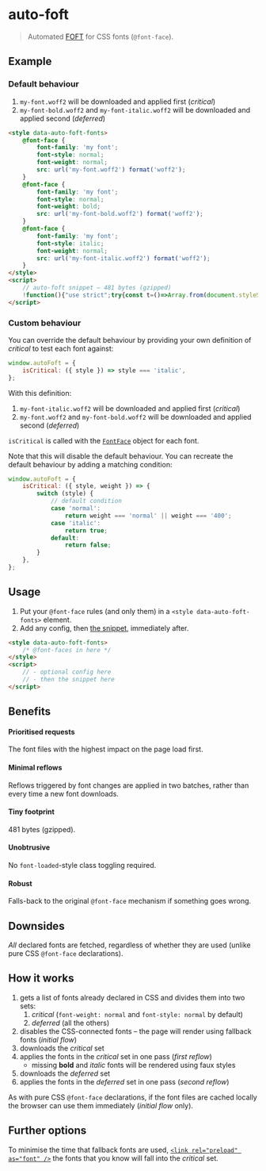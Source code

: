 # auto-foft

> Automated [FOFT](https://www.zachleat.com/web/foft) for CSS fonts (`@font-face`).

## Example

### Default behaviour

1. `my-font.woff2` will be downloaded and applied first (_critical_)
2. `my-font-bold.woff2` and `my-font-italic.woff2` will be downloaded and applied second (_deferred_)

```html
<style data-auto-foft-fonts>
    @font-face {
        font-family: 'my font';
        font-style: normal;
        font-weight: normal;
        src: url('my-font.woff2') format('woff2');
    }
    @font-face {
        font-family: 'my font';
        font-style: normal;
        font-weight: bold;
        src: url('my-font-bold.woff2') format('woff2');
    }
    @font-face {
        font-family: 'my font';
        font-style: italic;
        font-weight: normal;
        src: url('my-font-italic.woff2') format('woff2');
    }
</style>
<script>
    // auto-foft snippet – 481 bytes (gzipped)
    !function(){"use strict";try{const t=()=>Array.from(document.styleSheets).find((o=>void 0!==o.ownerNode.dataset.autoFoftFonts));var o,e;const r=null!==(e=null===(o=window.autoFoft)||void 0===o?void 0:o.isCritical)&&void 0!==e?e:({style:o,weight:e})=>"normal"===o&&("normal"===e||"400"===e),n=o=>o.reduce((({critical:o,deferred:e},t)=>(r(t)?o.push(t):e.push(t),{critical:o,deferred:e})),{critical:[],deferred:[]}),d=o=>Promise.all(o.map((o=>(o.load(),o.loaded)))).then((()=>{requestAnimationFrame((()=>{o.forEach((o=>{document.fonts.add(o)}))}))}));if("fonts"in document){const o=t();if(o)try{const e=Array.from(document.fonts);o.disabled=!0;const{critical:t,deferred:r}=n(e);d(t).then((()=>{d(r)}))}catch(e){console.error(e),o.disabled=!1}else console.warn("Could not find '[data-auto-foft-fonts]' stylesheet.")}}catch(o){console.error(o)}}();
</script>
```

### Custom behaviour

You can override the default behaviour by providing your own definition of _critical_ to test each font against:

```js
window.autoFoft = {
    isCritical: ({ style }) => style === 'italic',
};
```

With this definition:

1. `my-font-italic.woff2` will be downloaded and applied first (_critical_)
2. `my-font.woff2` and `my-font-bold.woff2` will be downloaded and applied second (_deferred_)

`isCritical` is called with the [`FontFace`](https://developer.mozilla.org/en-US/docs/Web/API/FontFace) object for each font.

Note that this will disable the default behaviour. You can recreate the default behaviour by adding a matching condition:

```js
window.autoFoft = {
    isCritical: ({ style, weight }) => {
        switch (style) {
            // default condition
            case 'normal':
                return weight === 'normal' || weight === '400';
            case 'italic':
                return true;
            default:
                return false;
        }
    },
};
```

## Usage

1. Put your `@font-face` rules (and only them) in a `<style data-auto-foft-fonts>` element.
2. Add any config, then [the snippet](dist/snippet.min.js), immediately after.

```html
<style data-auto-foft-fonts>
    /* @font-faces in here */
</style>
<script>
    // - optional config here
    // - then the snippet here
</script>
```

## Benefits

#### Prioritised requests

The font files with the highest impact on the page load first.

#### Minimal reflows

Reflows triggered by font changes are applied in two batches, rather than every time a new font downloads.

#### Tiny footprint

481 bytes (gzipped).

#### Unobtrusive

No `font-loaded`-style class toggling required.

#### Robust

Falls-back to the original `@font-face` mechanism if something goes wrong.

## Downsides

_All_ declared fonts are fetched, regardless of whether they are used (unlike pure CSS `@font-face` declarations).

## How it works

1. gets a list of fonts already declared in CSS and divides them into two sets:
    1. _critical_ (`font-weight: normal` and `font-style: normal` by default)
    2. _deferred_ (all the others)
2. disables the CSS-connected fonts – the page will render using fallback fonts (_initial flow_)
3. downloads the _critical_ set
4. applies the fonts in the _critical_ set in one pass (_first reflow_)
    - missing **bold** and _italic_ fonts will be rendered using faux styles
5. downloads the _deferred_ set
6. applies the fonts in the _deferred_ set in one pass (_second reflow_)

As with pure CSS `@font-face` declarations, if the font files are cached locally the browser can use them immediately (_initial flow_ only).

## Further options

To minimise the time that fallback fonts are used, [`<link rel="preload" as="font" />`](https://developer.mozilla.org/en-US/docs/Web/HTML/Preloading_content) the fonts that you know will fall into the _critical_ set.
